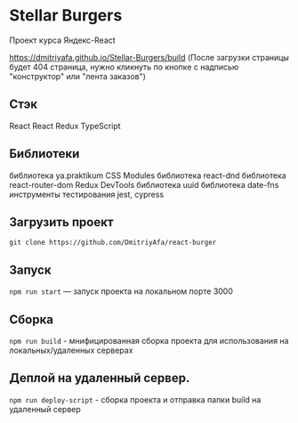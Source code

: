 # Stellar Burgers

Проект курса Яндекс-React

https://dmitriyafa.github.io/Stellar-Burgers/build
(После загрузки страницы будет 404 страница, нужно кликнуть по кнопке с надписью "конструктор" или "лента заказов")

## Стэк

React
React Redux
TypeScript

## Библиотеки

библиотека ya.praktikum
CSS Modules
библиотека react-dnd
библиотека react-router-dom
Redux DevTools
библиотека uuid
библиотека date-fns
инструменты тестирования jest, cypress

## Загрузить проект

`git clone https://github.com/DmitriyAfa/react-burger`

## Запуск

`npm run start` — запуск проекта на локальном порте 3000

## Сборка

`npm run build` - мнифицированная сборка проекта для использования на локальных/удаленных серверах

## Деплой на удаленный сервер.

`npm run deploy-script` - сборка проекта и отправка папки build на удаленный сервер

